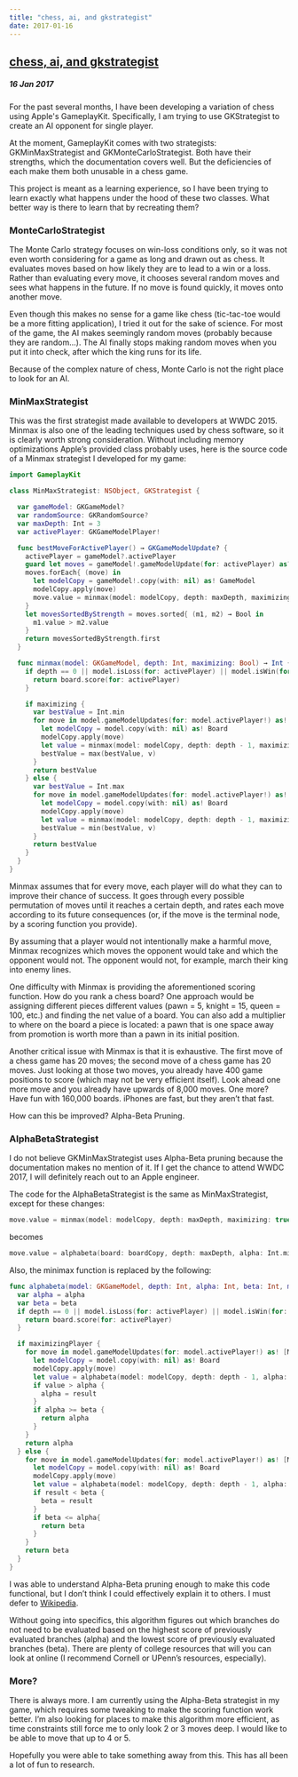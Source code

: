 ```yaml
---
title: "chess, ai, and gkstrategist"
date: 2017-01-16
---
```


<h2><a href="http://evandekhayser.com/2017/01/16/chess-ai-and-gkstrategist" class="title">chess, ai, and gkstrategist</a></h2>
<h5>16 Jan 2017</h5>

For the past several months, I have been developing a variation of chess using Apple's GameplayKit. Specifically, I am trying to use GKStrategist to create an AI opponent for single player.

At the moment, GameplayKit comes with two strategists: GKMinMaxStrategist and GKMonteCarloStrategist. Both have their strengths, which the documentation covers well. But the deficiencies of each make them both unusable in a chess game.

This project is meant as a learning experience, so I have been trying to learn exactly what happens under the hood of these two classes. What better way is there to learn that by recreating them?

### MonteCarloStrategist

The Monte Carlo strategy focuses on win-loss conditions only, so it was not even worth considering for a game as long and drawn out as chess. It evaluates moves based on how likely they are to lead to a win or a loss. Rather than evaluating every move, it chooses several random moves and sees what happens in the future. If no move is found quickly, it moves onto another move.

Even though this makes no sense for a game like chess (tic-tac-toe would be a more fitting application), I tried it out for the sake of science. For most of the game, the AI makes seemingly random moves (probably because they are random…). The AI finally stops making random moves when you put it into check, after which the king runs for its life.

Because of the complex nature of chess, Monte Carlo is not the right place to look for an AI.

### MinMaxStrategist

This was the first strategist made available to developers at WWDC 2015. Minmax is also one of the leading techniques used by chess software, so it is clearly worth strong consideration. Without including memory optimizations Apple’s provided class probably uses, here is the source code of a Minmax strategist I developed for my game:

```swift
import GameplayKit

class MinMaxStrategist: NSObject, GKStrategist {

  var gameModel: GKGameModel?
  var randomSource: GKRandomSource?
  var maxDepth: Int = 3
  var activePlayer: GKGameModelPlayer!

  func bestMoveForActivePlayer() → GKGameModelUpdate? {
    activePlayer = gameModel?.activePlayer
    guard let moves = gameModel!.gameModelUpdate(for: activePlayer) as? [Move] else { return nil }
    moves.forEach{ (move) in
      let modelCopy = gameModel!.copy(with: nil) as! GameModel
      modelCopy.apply(move)
      move.value = minmax(model: modelCopy, depth: maxDepth, maximizing: true)
    }
    let movesSortedByStrength = moves.sorted{ (m1, m2) → Bool in
      m1.value > m2.value
    }
    return movesSortedByStrength.first
  }

  func minmax(model: GKGameModel, depth: Int, maximizing: Bool) → Int {
    if depth == 0 || model.isLoss(for: activePlayer) || model.isWin(for: activePlayer) {
      return board.score(for: activePlayer)
    }

    if maximizing {
      var bestValue = Int.min
      for move in model.gameModelUpdates(for: model.activePlayer!) as! [Move] {
        let modelCopy = model.copy(with: nil) as! Board
        modelCopy.apply(move)
        let value = minmax(model: modelCopy, depth: depth - 1, maximizing: false)
        bestValue = max(bestValue, v)
      }
      return bestValue
    } else {
      var bestValue = Int.max
      for move in model.gameModelUpdates(for: model.activePlayer!) as! [Move] {
        let modelCopy = model.copy(with: nil) as! Board
        modelCopy.apply(move)
        let value = minmax(model: modelCopy, depth: depth - 1, maximizing: true)
        bestValue = min(bestValue, v)
      }
      return bestValue
    }
  }
}
```

Minmax assumes that for every move, each player will do what they can to improve their chance of success. It goes through every possible permutation of moves until it reaches a certain depth, and rates each move according to its future consequences (or, if the move is the terminal node, by a scoring function you provide).

By assuming that a player would not intentionally make a harmful move, Minmax recognizes which moves the opponent would take and which the opponent would not. The opponent would not, for example, march their king into enemy lines.

One difficulty with Minmax is providing the aforementioned scoring function. How do you rank a chess board? One approach would be assigning different pieces different values (pawn = 5, knight = 15, queen = 100, etc.) and finding the net value of a board. You can also add a multiplier to where on the board a piece is located: a pawn that is one space away from promotion is worth more than a pawn in its initial position.

Another critical issue with Minmax is that it is exhaustive. The first move of a chess game has 20 moves; the second move of a chess game has 20 moves. Just looking at those two moves, you already have 400 game positions to score (which may not be very efficient itself). Look ahead one more move and you already have upwards of 8,000 moves. One more? Have fun with 160,000 boards. iPhones are fast, but they aren’t that fast.

How can this be improved? Alpha-Beta Pruning.

### AlphaBetaStrategist

I do not believe GKMinMaxStrategist uses Alpha-Beta pruning because the documentation makes no mention of it. If I get the chance to attend WWDC 2017, I will definitely reach out to an Apple engineer.

The code for the AlphaBetaStrategist is the same as MinMaxStrategist, except for these changes:

```swift
move.value = minmax(model: modelCopy, depth: maxDepth, maximizing: true)
```
becomes
```swift
move.value = alphabeta(board: boardCopy, depth: maxDepth, alpha: Int.min, beta: Int.max, maximizing: true)
```

Also, the minimax function is replaced by the following:

```swift
func alphabeta(model: GKGameModel, depth: Int, alpha: Int, beta: Int, maximizing: Bool) → Int {
  var alpha = alpha
  var beta = beta
  if depth == 0 || model.isLoss(for: activePlayer) || model.isWin(for: activePlayer) {
    return board.score(for: activePlayer)
  }

  if maximizingPlayer {
    for move in model.gameModelUpdates(for: model.activePlayer!) as! [Move] {
      let modelCopy = model.copy(with: nil) as! Board
      modelCopy.apply(move)
      let value = alphabeta(model: modelCopy, depth: depth - 1, alpha: alpha, beta: beta, maximizing: false)
      if value > alpha {
        alpha = result
      }
      if alpha >= beta {
        return alpha
      }
    }
    return alpha
  } else {
    for move in model.gameModelUpdates(for: model.activePlayer!) as! [Move] {
      let modelCopy = model.copy(with: nil) as! Board
      modelCopy.apply(move)
      let value = alphabeta(model: modelCopy, depth: depth - 1, alpha: alpha, beta: beta, maximizing: true)
      if result < beta {
        beta = result
      }
      if beta <= alpha{
        return beta
      }
    }
    return beta
  }
}
```

I was able to understand Alpha-Beta pruning enough to make this code functional, but I don’t think I could effectively explain it to others. I must defer to [Wikipedia](https://en.wikipedia.org/wiki/Alpha–beta_pruning).

Without going into specifics, this algorithm figures out which branches do not need to be evaluated based on the highest score of previously evaluated branches (alpha) and the lowest score of previously evaluated branches (beta). There are plenty of college resources that will you can look at online (I recommend Cornell or UPenn’s resources, especially).

### More?

There is always more. I am currently using the Alpha-Beta strategist in my game, which requires some tweaking to make the scoring function work better. I’m also looking for places to make this algorithm more efficient, as time constraints still force me to only look 2 or 3 moves deep. I would like to be able to move that up to 4 or 5.

Hopefully you were able to take something away from this. This has all been a lot of fun to research.
